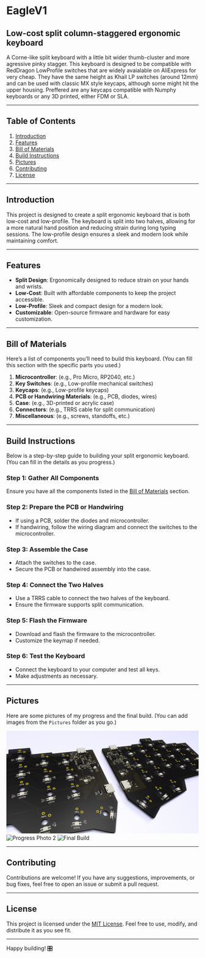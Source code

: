 # EagleV1

## Low-cost split column-staggered ergonomic keyboard
A Corne-like split keyboard with a little bit wider thumb-cluster and more agressive pinky stagger. This keyboard is designed to be compatible with RedDragon LowProfile switches that are widely avaialable on AliExpress for very cheap. They have the same height as
Khail LP switches (around 12mm) and can be used with classic MX style keycaps, although some might hit the upper housing. Preffered are any keycaps compatible with Numphy keyboards or any 3D printed, either FDM or SLA.

---

## Table of Contents
1. [Introduction](#introduction)
2. [Features](#features)
3. [Bill of Materials](#bill-of-materials)
4. [Build Instructions](#build-instructions)
5. [Pictures](#pictures)
6. [Contributing](#contributing)
7. [License](#license)

---

## Introduction
This project is designed to create a split ergonomic keyboard that is both low-cost and low-profile. The keyboard is split into two halves, allowing for a more natural hand position and reducing strain during long typing sessions. The low-profile design ensures a sleek and modern look while maintaining comfort.

---

## Features
- **Split Design**: Ergonomically designed to reduce strain on your hands and wrists.
- **Low-Cost**: Built with affordable components to keep the project accessible.
- **Low-Profile**: Sleek and compact design for a modern look.
- **Customizable**: Open-source firmware and hardware for easy customization.

---

## Bill of Materials
Here’s a list of components you’ll need to build this keyboard. (You can fill this section with the specific parts you used.)

1. **Microcontroller**: (e.g., Pro Micro, RP2040, etc.)
2. **Key Switches**: (e.g., Low-profile mechanical switches)
3. **Keycaps**: (e.g., Low-profile keycaps)
4. **PCB or Handwiring Materials**: (e.g., PCB, diodes, wires)
5. **Case**: (e.g., 3D-printed or acrylic case)
6. **Connectors**: (e.g., TRRS cable for split communication)
7. **Miscellaneous**: (e.g., screws, standoffs, etc.)

---

## Build Instructions
Below is a step-by-step guide to building your split ergonomic keyboard. (You can fill in the details as you progress.)

### Step 1: Gather All Components
Ensure you have all the components listed in the [Bill of Materials](#bill-of-materials) section.

### Step 2: Prepare the PCB or Handwiring
- If using a PCB, solder the diodes and microcontroller.
- If handwiring, follow the wiring diagram and connect the switches to the microcontroller.

### Step 3: Assemble the Case
- Attach the switches to the case.
- Secure the PCB or handwired assembly into the case.

### Step 4: Connect the Two Halves
- Use a TRRS cable to connect the two halves of the keyboard.
- Ensure the firmware supports split communication.

### Step 5: Flash the Firmware
- Download and flash the firmware to the microcontroller.
- Customize the keymap if needed.

### Step 6: Test the Keyboard
- Connect the keyboard to your computer and test all keys.
- Make adjustments as necessary.

---

## Pictures
Here are some pictures of my progress and the final build. (You can add images from the `Pictures` folder as you go.)

![Progress Photo 1](/Pictures/PCBRender1.png)
![Progress Photo 2](/Pictures/progress2.jpg)
![Final Build](/Pictures/final_build.jpg)

---

## Contributing
Contributions are welcome! If you have any suggestions, improvements, or bug fixes, feel free to open an issue or submit a pull request.

---

## License
This project is licensed under the [MIT License](LICENSE). Feel free to use, modify, and distribute it as you see fit.

---

Happy building! 🎛️